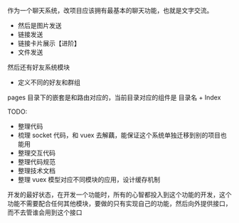作为一个聊天系统，改项目应该拥有最基本的聊天功能，也就是文字交流。
- 然后是图片发送
- 链接发送
- 链接卡片展示【进阶】
- 文件发送

然后还有好友系统模块
- 定义不同的好友和群组

pages 目录下的嵌套是和路由对应的，当前目录对应的组件是 目录名 + Index


TODO: 
- 整理代码
- 梳理 socket 代码，和 vuex 去解藕，能保证这个系统单独迁移到别的项目也能用
- 整理交互代码
- 整理代码规范
- 整理技术文档
- 整理 vuex 模型对应不同模块的应用，设计缓存机制

开发的最好状态，在开发一个功能时，所有的心智都投入到这个功能的开发，这个功能不需要配合任何其他模块，要做的只有实现自己的功能，然后向外提供接口，而不去管谁会用到这个接口